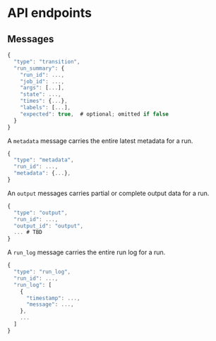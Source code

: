 # API endpoints

## Messages

```js
{
  "type": "transition",
  "run_summary": {
    "run_id": ...,
    "job_id": ...,
    "args": [...],
    "state": ...,
    "times": {...},
    "labels": [...],
    "expected": true,  # optional; omitted if false
  }
}
```



A `metadata` message carries the entire latest metadata for a run.
```js
{
  "type": "metadata",
  "run_id": ...,
  "metadata": {...},
}
```

An `output` messages carries partial or complete output data for a run.
```js
{
  "type": "output",
  "run_id": ...,
  "output_id": "output",
  ... # TBD
}
```

A `run_log` message carries the entire run log for a run.
```js
{
  "type": "run_log",
  "run_id": ...,
  "run_log": [
    {
      "timestamp": ...,
      "message": ...,
    },
    ...
  ]
}
```

